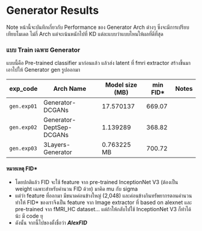 # Generator Results

Note หน้านี้จะบันทึกเกี่ยวกับ Performance ของ Generator Arch ต่างๆ ซึ่งจะมีการเปรียบเทียบโมเดล
ไม่กี่ Arch แต่จะเน้นหนักไปที่ KD แต่ละแบบว่าแบบไหนให้ผลที่ดีที่สุด

### แบบ Train เฉพาะ Generator

แบบนี้คือ Pre-trained classifier มาก่อนแล้ว แล้วส่ง latent ที่ fmri extractor สร้างขึ้นมา
เอาไปให้ Generator gen รูปออกมา

| exp_code    | Arch Name                | Model size (MB) | min FID* | Notes |
|:------------|--------------------------|-----------------|----------|-------|
| `gen.exp01` | Generator-DCGANs         | 17.570137       | 669.07   |       |
| `gen.exp02` | Generator-DeptSep-DCGANs | 1.139289        | 368.82   |       |
| `gen.exp03` | 3Layers-Generator        | 0.763225 MB     | 700.72   |       |

#### **หมายเหตุ FID*** 
- โดยปกติแล้ว FID จะใช้ feature จาก pre-trained InceptionNet V3 (ต้องเป็น weight 
เฉพาะสำหรับคำนวน FID ด้วย) มาคิด mu กับ sigma
- แต่ว่า feature ที่ออกมา มีขนาดค่อนข้างใหญ่ (2,048) และค่อนข้างกินทรัพยากรตอนคำนวน ทำให้ 
FID* ของเราจึงเป็น feature จาก Image extractor ที่ based on alexnet และ pre-trained 
จาก fMRI_HC dataset... แต่ถ้าให้กลับไปใช้ InceptionNet V3 ก็ทำได้น้ะ มี code ยุ
- ดังนั้น จากนี้ไปของตั้งชื่อว่า _**AlexFID**_